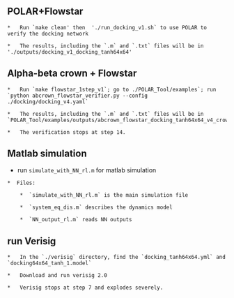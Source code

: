 ## POLAR+Flowstar
    
    *   Run `make clean' then  './run_docking_v1.sh` to use POLAR to verify the docking network

    *   The results, including the `.m` and `.txt` files will be in './outputs/docking_v1_docking_tanh64x64'

## Alpha-beta crown + Flowstar
    
    *   Run `make flowstar_1step_v1`; go to ./POLAR_Tool/examples`; run `python abcrown_flowstar_verifier.py --config ./docking/docking_v4.yaml`
    
    *   The results, including the `.m` and `.txt` files will be in `POLAR_Tool/examples/outputs/abcrown_flowstar_docking_tanh64x64_v4_crown_flowstar/`.
    
    *   The verification stops at step 14.
    
## Matlab simulation
   *    run `simulate_with_NN_rl.m` for matlab simulation

    *  Files:
    
        *  `simulate_with_NN_rl.m` is the main simulation file
    
        *  `system_eq_dis.m` describes the dynamics model
    
        *  `NN_output_rl.m` reads NN outputs

## run Verisig

    *   In the `./verisig` directory, find the `docking_tanh64x64.yml` and `docking64x64_tanh_1.model`

    *   Download and run verisig 2.0

    *   Verisig stops at step 7 and explodes severely.
